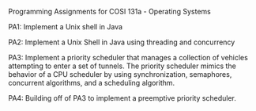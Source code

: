 Programming Assignments for COSI 131a - Operating Systems

PA1: Implement a Unix shell in Java

PA2: Implement a Unix Shell in Java using threading and concurrency

PA3: Implement a priority scheduler that manages a collection of vehicles attempting to enter a set of tunnels. 
     The priority scheduler mimics the behavior of a CPU scheduler by using synchronization, semaphores, concurrent algorithms, and a scheduling algorithm.

PA4: Building off of PA3 to implement a preemptive priority scheduler.
